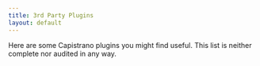 ```yaml
---
title: 3rd Party Plugins
layout: default
---
```


Here are some Capistrano plugins you might find useful.
This list is neither complete nor audited in any way.

<div class="github-widget" data-repo="capistrano-plugins/capistrano-postgresql"></div>

<div class="github-widget" data-repo="capistrano-plugins/capistrano-unicorn-nginx"></div>

<div class="github-widget" data-repo="capistrano-plugins/capistrano-rbenv-install"></div>

<div class="github-widget" data-repo="capistrano-plugins/capistrano-safe-deploy-to"></div>

<div class="github-widget" data-repo="capistrano-plugins/capistrano-ssh-doctor"></div>

<div class="github-widget" data-repo="scottsuch/capistrano-graphite"></div>

<div class="github-widget" data-repo="dei79/capistrano-rails-collection"></div>

<div class="github-widget" data-repo="qhwa/capistrano-hostmenu"></div>

<div class="github-widget" data-repo="mattbrictson/airbrussh"></div>

<div class="github-widget" data-repo="capistrano-plugins/capistrano-faster-assets"></div>

<div class="github-widget" data-repo="ydkn/capistrano-rails-console"></div>

<div class="github-widget" data-repo="seuros/capistrano-sidekiq"></div>

<div class="github-widget" data-repo="sgruhier/capistrano-db-tasks"></div>

<div class="github-widget" data-repo="mydrive/capistrano-deploytags"></div>

<div class="github-widget" data-repo="a2ikm/capistrano-pending"></div>

<div class="github-widget" data-repo="seuros/capistrano-puma"></div>


